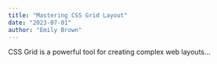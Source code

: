 ```yaml
---
title: "Mastering CSS Grid Layout"
date: "2023-07-01"
author: "Emily Brown"
---
```


CSS Grid is a powerful tool for creating complex web layouts...
